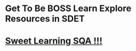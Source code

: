 # Get To Be BOSS Learn Explore Resources in SDET

# <a href="https://github.com/MehediHasanShovon33266/Sweet-Learnin-SQA/" target="_blank">Sweet Learning SQA !!!</a>

